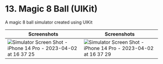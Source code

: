 # 13. Magic 8 Ball (UIKit)
A magic 8 ball simulator created using UIKit

| Screenshots | Screenshots |
| - | - |
| ![Simulator Screen Shot - iPhone 14 Pro - 2023-04-02 at 16 37 25](https://user-images.githubusercontent.com/53140446/229364324-b33f8178-9f39-4b27-bca9-fa6a7e54d6d3.png) | ![Simulator Screen Shot - iPhone 14 Pro - 2023-04-02 at 16 37 29](https://user-images.githubusercontent.com/53140446/229364330-107062b4-2cea-4c57-a4f9-a1405815ed3b.png) |
